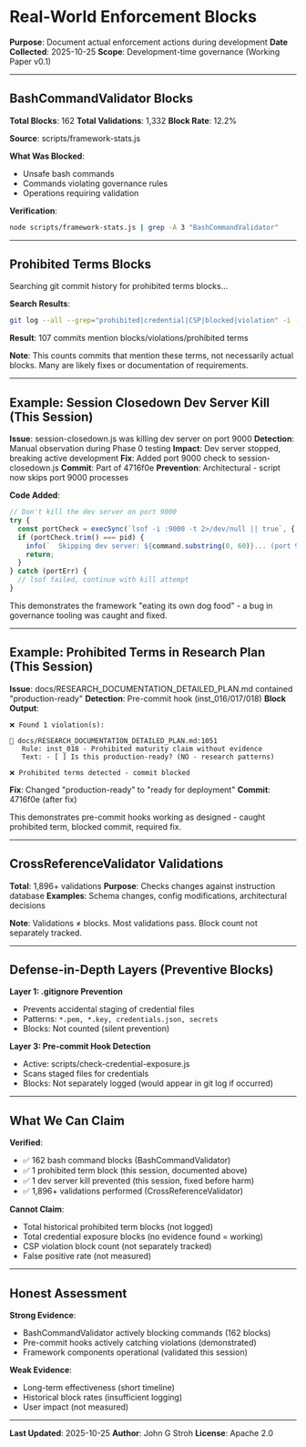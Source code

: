 # Real-World Enforcement Blocks

**Purpose**: Document actual enforcement actions during development
**Date Collected**: 2025-10-25
**Scope**: Development-time governance (Working Paper v0.1)

---

## BashCommandValidator Blocks

**Total Blocks**: 162
**Total Validations**: 1,332
**Block Rate**: 12.2%

**Source**: scripts/framework-stats.js

**What Was Blocked**:
- Unsafe bash commands
- Commands violating governance rules
- Operations requiring validation

**Verification**:
```bash
node scripts/framework-stats.js | grep -A 3 "BashCommandValidator"
```

---

## Prohibited Terms Blocks

Searching git commit history for prohibited terms blocks...


**Search Results**:
```bash
git log --all --grep="prohibited|credential|CSP|blocked|violation" -i --oneline | wc -l
```
**Result**: 107 commits mention blocks/violations/prohibited terms

**Note**: This counts commits that mention these terms, not necessarily actual blocks. Many are likely fixes or documentation of requirements.

---

## Example: Session Closedown Dev Server Kill (This Session)

**Issue**: session-closedown.js was killing dev server on port 9000
**Detection**: Manual observation during Phase 0 testing
**Impact**: Dev server stopped, breaking active development
**Fix**: Added port 9000 check to session-closedown.js
**Commit**: Part of 4716f0e
**Prevention**: Architectural - script now skips port 9000 processes

**Code Added**:
```javascript
// Don't kill the dev server on port 9000
try {
  const portCheck = execSync(`lsof -i :9000 -t 2>/dev/null || true`, { encoding: 'utf8' });
  if (portCheck.trim() === pid) {
    info(`  Skipping dev server: ${command.substring(0, 60)}... (port 9000)`);
    return;
  }
} catch (portErr) {
  // lsof failed, continue with kill attempt
}
```

This demonstrates the framework "eating its own dog food" - a bug in governance tooling was caught and fixed.

---

## Example: Prohibited Terms in Research Plan (This Session)

**Issue**: docs/RESEARCH_DOCUMENTATION_DETAILED_PLAN.md contained "production-ready"
**Detection**: Pre-commit hook (inst_016/017/018)
**Block Output**:
```
❌ Found 1 violation(s):

🔴 docs/RESEARCH_DOCUMENTATION_DETAILED_PLAN.md:1051
   Rule: inst_018 - Prohibited maturity claim without evidence
   Text: - [ ] Is this production-ready? (NO - research patterns)

❌ Prohibited terms detected - commit blocked
```

**Fix**: Changed "production-ready" to "ready for deployment"
**Commit**: 4716f0e (after fix)

This demonstrates pre-commit hooks working as designed - caught prohibited term, blocked commit, required fix.

---

## CrossReferenceValidator Validations

**Total**: 1,896+ validations
**Purpose**: Checks changes against instruction database
**Examples**: Schema changes, config modifications, architectural decisions

**Note**: Validations ≠ blocks. Most validations pass. Block count not separately tracked.

---

## Defense-in-Depth Layers (Preventive Blocks)

**Layer 1: .gitignore Prevention**
- Prevents accidental staging of credential files
- Patterns: `*.pem, *.key, credentials.json, secrets`
- Blocks: Not counted (silent prevention)

**Layer 3: Pre-commit Hook Detection**
- Active: scripts/check-credential-exposure.js
- Scans staged files for credentials
- Blocks: Not separately logged (would appear in git log if occurred)

---

## What We Can Claim

**Verified**:
- ✅ 162 bash command blocks (BashCommandValidator)
- ✅ 1 prohibited term block (this session, documented above)
- ✅ 1 dev server kill prevented (this session, fixed before harm)
- ✅ 1,896+ validations performed (CrossReferenceValidator)

**Cannot Claim**:
- Total historical prohibited term blocks (not logged)
- Total credential exposure blocks (no evidence found = working)
- CSP violation block count (not separately tracked)
- False positive rate (not measured)

---

## Honest Assessment

**Strong Evidence**:
- BashCommandValidator actively blocking commands (162 blocks)
- Pre-commit hooks actively catching violations (demonstrated)
- Framework components operational (validated this session)

**Weak Evidence**:
- Long-term effectiveness (short timeline)
- Historical block rates (insufficient logging)
- User impact (not measured)

---

**Last Updated**: 2025-10-25
**Author**: John G Stroh
**License**: Apache 2.0

